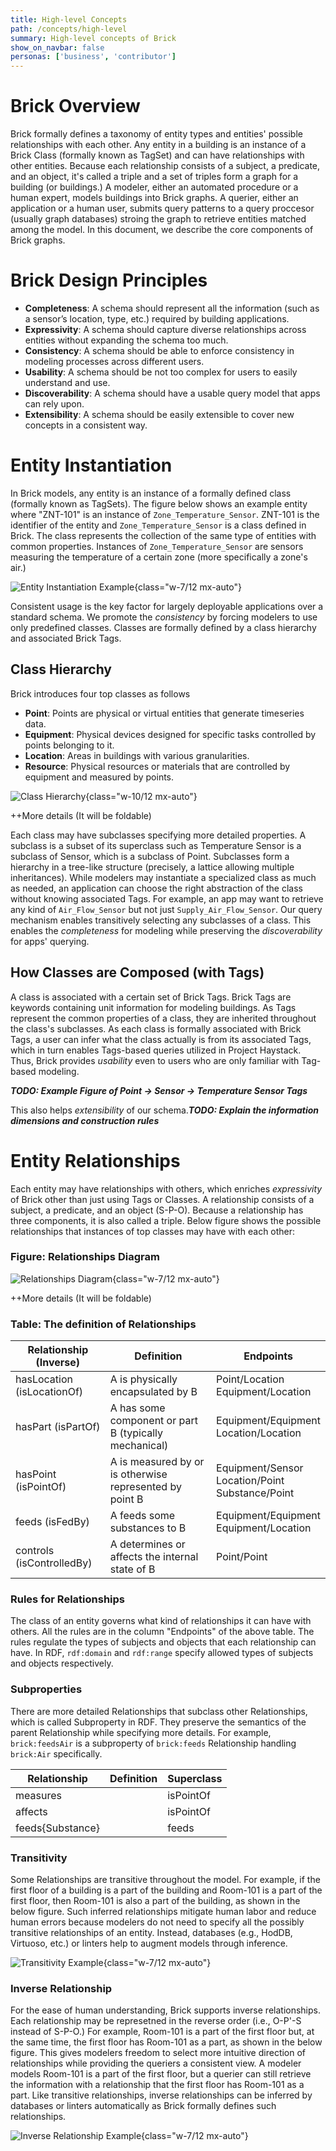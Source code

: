 ```yaml
---
title: High-level Concepts
path: /concepts/high-level
summary: High-level concepts of Brick
show_on_navbar: false
personas: ['business', 'contributor']
---
```


# Brick Overview
Brick formally defines a taxonomy of entity types and entities' possible relationships with each other. Any entity in a building is an instance of a Brick Class (formally known as TagSet) and can have relationships with other entities. Because each relationship consists of a subject, a predicate, and an object, it's called a triple and a set of triples form a graph for a building (or buildings.) A modeler, either an automated procedure or a human expert, models buildings into Brick graphs. A querier, either an application or a human user, submits query patterns to a query proccesor (usually graph databases) stroing the graph to retrieve entities matched among the model. In this document, we describe the core components of Brick graphs.

# Brick Design Principles
- **Completeness**: A schema should represent all the information (such as a sensor’s location, type, etc.) required by building applications.
- **Expressivity**: A schema should capture diverse relationships across entities without expanding the schema too much.
- **Consistency**: A schema should be able to enforce consistency in modeling processes across different users.
- **Usability**: A schema should be not too complex for users to easily understand and use.
- **Discoverability**: A schema should have a usable query model that apps can rely upon.
- **Extensibility**: A schema should be easily extensible to cover new concepts in a consistent way.

# Entity Instantiation
In Brick models, any entity is an instance of a formally defined class (formally known as TagSets). The figure below shows an example entity where "ZNT-101" is an instance of ``Zone_Temperature_Sensor``. ZNT-101 is the identifier of the entity and ``Zone_Temperature_Sensor`` is a class defined in Brick. The class represents the collection of the same type of entities with common properties. Instances of ``Zone_Temperature_Sensor`` are sensors measuring the temperature of a certain zone (more specifically a zone's air.)

![Entity Instantiation Example](images/entity_example.png){class="w-7/12 mx-auto"}

Consistent usage is the key factor for largely deployable applications over a standard schema. We promote the *consistency* by forcing modelers to use only predefined classes. Classes are formally defined by a class hierarchy and associated Brick Tags.

## Class Hierarchy
Brick introduces four top classes as follows
- **Point**: Points are physical or virtual entities that generate timeseries data. <!--E.g., ``Temperature_Sensor``, ``Occupancy_Command``, ``Min_Air_Flow_Parameter``.-->
- **Equipment**: Physical devices designed for specific tasks controlled by points belonging to it. <!--E.g., ``Blind``, ``Fan``, ``AHU``.-->
- **Location**: Areas in buildings with various granularities. <!--E.g. ``Room``, ``Floor``.-->
- **Resource**: Physical resources or materials that are controlled by equipment and measured by points. <!--E.g., ``Air``, ``Water``.-->

![Class Hierarchy](images/hierarchy.png){class="w-10/12 mx-auto"}

++More details (It will be foldable)

Each class may have subclasses specifying more detailed properties. A subclass is a subset of its superclass such as Temperature Sensor is a subclass of Sensor, which is a subclass of Point. Subclasses form a hierarchy in a tree-like structure (precisely, a lattice allowing multiple inheritances). While modelers may instantiate a specialized class as much as needed, an application can choose the right abstraction of the class without knowing associated Tags. For example, an app may want to retrieve any kind of ``Air_Flow_Sensor`` but not just ``Supply_Air_Flow_Sensor``. Our query mechanism enables transitively selecting any subclasses of a class. This enables the *completeness* for modeling while preserving the *discoverability* for apps' querying.


## <a name="class_composition"></a> How Classes are Composed (with Tags)

A class is associated with a certain set of Brick Tags. Brick Tags are keywords containing unit information for modeling buildings. As Tags represent the common properties of a class, they are inherited throughout the class's subclasses. As each class is formally associated with Brick Tags, a user can infer what the class actually is from its associated Tags, which in turn enables Tags-based queries utilized in Project Haystack. Thus, Brick provides *usability* even to users who are only familiar with Tag-based modeling.

***TODO: Example Figure of Point -> Sensor -> Temperature Sensor Tags***

This also helps *extensibility* of our schema.***TODO: Explain the information dimensions and construction rules***

# Entity Relationships
Each entity may have relationships with others, which enriches *expressivity* of Brick other than just using Tags or Classes. A relationship consists of a subject, a predicate, and an object (S-P-O). Because a relationship has three components, it is also called a triple. Below figure shows the possible relationships that instances of top classes may have with each other:

### Figure: Relationships Diagram
![Relationships Diagram](images/relationships.png){class="w-7/12 mx-auto"}

++More details (It will be foldable)

### Table: The definition of Relationships

| Relationship (Inverse)     | Definition                                              | Endpoints                                             |
|----------------------------|---------------------------------------------------------|-------------------------------------------------------|
| hasLocation (isLocationOf) | A is physically encapsulated by B                       | Point/Location<br>Equipment/Location                  |
| hasPart (isPartOf)         | A has some component or part B (typically mechanical)   | Equipment/Equipment<br>Location/Location              |
| hasPoint (isPointOf)       | A is measured by or is otherwise represented by point B | Equipment/Sensor<br>Location/Point<br>Substance/Point |
| feeds (isFedBy)            | A feeds some substances to B                            | Equipment/Equipment<br>Equipment/Location             |
| controls (isControlledBy)  | A determines or affects the internal state of B         | Point/Point                                           |
### Rules for Relationships
The class of an entity governs what kind of relationships it can have with others. All the rules are in the column "Endpoints" of the above table. The rules regulate the types of subjects and objects that each relationship can have. In RDF, ``rdf:domain`` and ``rdf:range`` specify allowed types of subjects and objects respectively.

### Subproperties
There are more detailed Relationships that subclass other Relationships, which is called Subproperty in RDF. They preserve the semantics of the parent Relationship while specifying more details. For example, ``brick:feedsAir`` is a subproperty of ``brick:feeds`` Relationship handling ``brick:Air`` specifically.

| Relationship     | Definition | Superclass |
|------------------|------------|------------|
| measures         |            | isPointOf  |
| affects          |            | isPointOf  |
| feeds{Substance} |            | feeds      |

### Transitivity
Some Relationships are transitive throughout the model. For example, if the first floor of a building is a part of the building and Room-101 is a part of the first floor, then Room-101 is also a part of the building, as shown in the below figure. Such inferred relationships mitigate human labor and reduce human errors because modelers do not need to specify all the possibly transitive relationships of an entity. Instead, databases (e.g., HodDB, Virtuoso, etc.) or linters help to augment models through inference.

![Transitivity Example](images/transitivity_example.png){class="w-7/12 mx-auto"}

### Inverse Relationship
For the ease of human understanding, Brick supports inverse relationships. Each relationship may be represetned in the reverse order (i.e., O-P'-S instead of S-P-O.) For example, Room-101 is a part of the first floor but, at the same time, the first floor has Room-101 as a part, as shown in the below figure. This gives modelers freedom to select more intuitive direction of relationships while providing the queriers a consistent view. A modeler models Room-101 is a part of the first floor, but a querier can still retrieve the information with a relationship that the first floor has Room-101 as a part. Like transitive relationships, inverse relationships can be inferred by databases or linters automatically as Brick formally defines such relationships.

![Inverse Relationship Example](images/inverse_relationship_example.png){class="w-7/12 mx-auto"}





